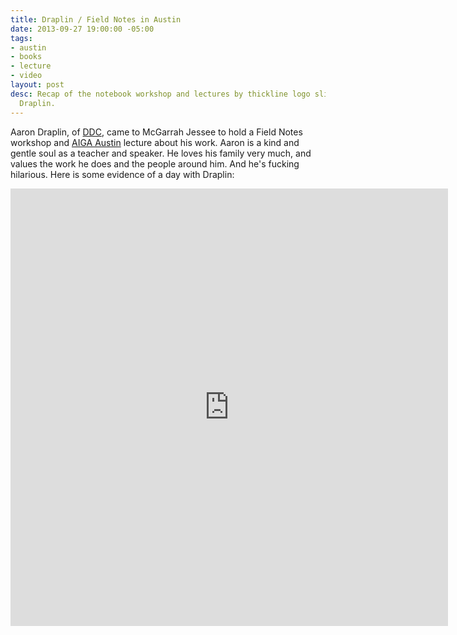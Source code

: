 ```yaml
---
title: Draplin / Field Notes in Austin
date: 2013-09-27 19:00:00 -05:00
tags:
- austin
- books
- lecture
- video
layout: post
desc: Recap of the notebook workshop and lectures by thickline logo slingin' and kind-hearted
  Draplin.
---
```


Aaron Draplin, of <a href="http://www.draplin.com/2013/09/tonight_austin_1.html" target="_blank">DDC</a>, came to McGarrah Jessee to hold a Field Notes workshop and <a href="http://www.aigaaustin.org" target="blank">AIGA Austin</a> lecture about his work. Aaron is a kind and gentle soul as a teacher and speaker. He loves his family very much, and values the work he does and the people around him. And he's fucking hilarious.
Here is some evidence of a day with Draplin:<br>
<iframe class="vine-embed" src="https://vine.co/v/h6HjvUB9gVV/embed/simple" width="700" height="700" frameborder="0"></iframe><script async src="//platform.vine.co/static/scripts/embed.js" charset="utf-8"></script>